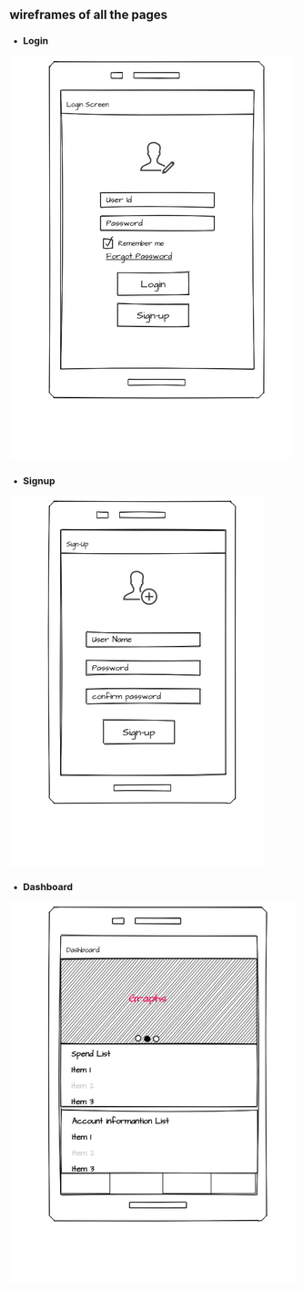 ## wireframes of all the pages

* ### Login

![login](./login/login.png)

* ### Signup 

![Signup](./signup/signup.png)

* ### Dashboard

![Dashboard](./dashboard/Dashboard.png)